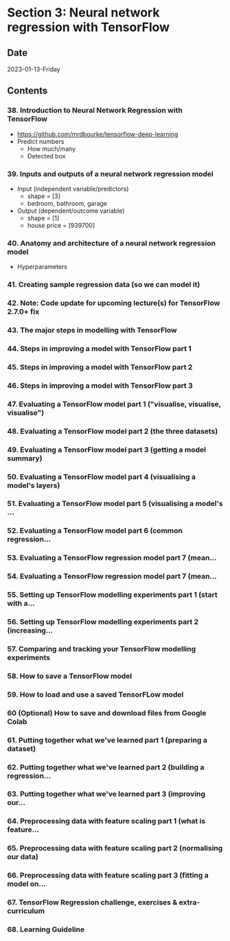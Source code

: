 # Section 3: Neural network regression with TensorFlow

## Date

2023-01-13-Friday

## Contents

### 38. Introduction to Neural Network Regression with TensorFlow

- https://github.com/mrdbourke/tensorflow-deep-learning
- Predict numbers
  - How much/many
  - Detected box

### 39. Inputs and outputs of a neural network regression model

- Input (independent variable/predictors)
  - shape = [3]
  - bedroom, bathroom, garage
- Output (dependent/outcome variable)
  - shape = [1]
  - house price = [939700]

### 40. Anatomy and architecture of a neural network regression model

- Hyperparameters

### 41. Creating sample regression data (so we can model it)

### 42. Note: Code update for upcoming lecture(s) for TensorFlow 2.7.0+ fix

### 43. The major steps in modelling with TensorFlow

### 44. Steps in improving a model with TensorFlow part 1

### 45. Steps in improving a model with TensorFlow part 2

### 46. Steps in improving a model with TensorFlow part 3

### 47. Evaluating a TensorFlow model part 1 ("visualise, visualise, visualise")

### 48. Evaluating a TensorFlow model part 2 (the three datasets)

### 49. Evaluating a TensorFlow model part 3 (getting a model summary)

### 50. Evaluating a TensorFlow model part 4 (visualising a model's layers)

### 51. Evaluating a TensorFlow model part 5 (visualising a model's ...

### 52. Evaluating a TensorFlow model part 6 (common regression...

### 53. Evaluating a TensorFlow regression model part 7 (mean...

### 54. Evaluating a TensorFlow regression model part 7 (mean...

### 55. Setting up TensorFlow modelling experiments part 1 (start with a...

### 56. Setting up TensorFlow modelling experiments part 2 (increasing...

### 57. Comparing and tracking your TensorFlow modelling experiments

### 58. How to save a TensorFlow model

### 59. How to load and use a saved TensorFLow model

### 60 (Optional) How to save and download files from Google Colab

### 61. Putting together what we've learned part 1 (preparing a dataset)

### 62. Putting together what we've learned part 2 (building a regression...

### 63. Putting together what we've learned part 3 (improving our...

### 64. Preprocessing data with feature scaling part 1 (what is feature...

### 65. Preprocessing data with feature scaling part 2 (normalising our data)

### 66. Preprocessing data with feature scaling part 3 (fitting a model on...

### 67. TensorFlow Regression challenge, exercises & extra-curriculum

### 68. Learning Guideline

